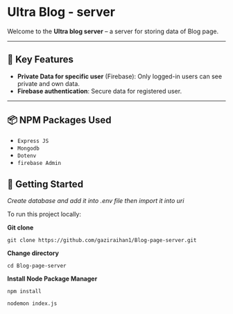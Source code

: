 # Ultra Blog - server

Welcome to the **Ultra blog server** – a server for storing data of Blog page.

---

## 🚀 Key Features

- **Private Data for specific user** (Firebase): Only logged-in users can see private and own data.
- **Firebase authentication**: Secure data for registered user.


---

## 📦 NPM Packages Used

- `Express JS`
- `Mongodb`
- `Dotenv`
- `firebase Admin`



## 📁 Getting Started

*Create database and add it into .env file then import it into uri*

To run this project locally:

**Git clone**
```
git clone https://github.com/gaziraihan1/Blog-page-server.git
```

**Change directory**
```
cd Blog-page-server
```

**Install Node Package Manager**
```
npm install
```
```Run project
nodemon index.js
```
